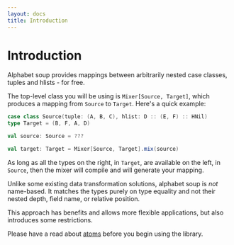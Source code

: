 ```yaml
---
layout: docs
title: Introduction
---
```


# Introduction

Alphabet soup provides mappings between arbitrarily nested case classes, tuples and hlists - for free.

The top-level class you will be using is `Mixer[Source, Target]`, which produces a mapping from `Source` to `Target`. Here's a quick example:

```scala
case class Source(tuple: (A, B, C), hlist: D :: (E, F) :: HNil)
type Target = (B, F, A, D)

val source: Source = ???

val target: Target = Mixer[Source, Target].mix(source)
```

As long as all the types on the right, in `Target`, are available on the left, in `Source`, then the mixer will compile
and will generate your mapping.

Unlike some existing data transformation solutions, alphabet soup is _not_ name-based.
It matches the types purely on type equality and not their nested depth, field name, or relative position.

This approach has benefits and allows more flexible applications, but also introduces some restrictions.

Please have a read about [atoms](/docs/atoms.html) before you begin using the library.
